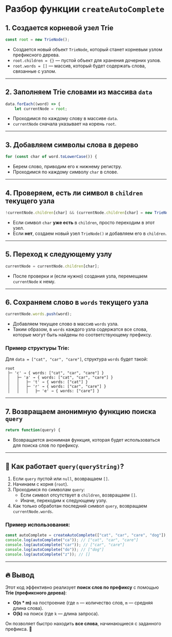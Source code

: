 # Разбор функции `createAutoComplete`

## 1. Создается корневой узел Trie

```js
const root = new TrieNode();
```

- Создается новый объект `TrieNode`, который станет корневым узлом префиксного дерева.
- `root.children = {}` — пустой объект для хранения дочерних узлов.
- `root.words = []` — массив, который будет содержать слова, связанные с узлом.

---

## 2. Заполняем Trie словами из массива `data`

```js
data.forEach((word) => {
    let currentNode = root;
```

- Проходимся по каждому слову в массиве `data`.
- `currentNode` сначала указывает на корень `root`.

---

## 3. Добавляем символы слова в дерево

```js
for (const char of word.toLowerCase()) {
```

- Берем слово, приводим его к нижнему регистру.
- Проходимся по каждому символу `char` в слове.

---

## 4. Проверяем, есть ли символ в `children` текущего узла

```js
!currentNode.children[char] && (currentNode.children[char] = new TrieNode());
```

- Если символ `char` **уже есть** в `children`, просто переходим в этот узел.
- Если **нет**, создаем новый узел `TrieNode()` и добавляем его в `children`.

---

## 5. Переход к следующему узлу

```js
currentNode = currentNode.children[char];
```

- После проверки и (если нужно) создания узла, перемещаем `currentNode` к нему.

---

## 6. Сохраняем слово в `words` текущего узла

```js
currentNode.words.push(word);
```

- Добавляем текущее слово в массив `words` узла.
- Таким образом, в `words` каждого узла содержатся все слова, которые могут быть найдены по соответствующему префиксу.

### Пример структуры Trie:

Для `data = ["cat", "car", "care"]`, структура `words` будет такой:

```
root
 ├─ 'c' → { words: ["cat", "car", "care"] }
 │   ├─ 'a' → { words: ["cat", "car", "care"] }
 │   │   ├─ 't' → { words: ["cat"] }
 │   │   ├─ 'r' → { words: ["car", "care"] }
 │   │   │   ├─ 'e' → { words: ["care"] }
```

---

## 7. Возвращаем анонимную функцию поиска `query`

```js
return function(query) {
```

- Возвращается анонимная функция, которая будет использоваться для поиска слов по префиксу.

---

## 🔎 Как работает `query(queryString)`?

1. Если `query` пустой или `null`, возвращаем `[]`.
2. Начинаем с корня (`root`).
3. Проходимся по символам `query`:
   - Если символ отсутствует в `children`, возвращаем `[]`.
   - Иначе, переходим к следующему узлу.
4. Как только обработан последний символ `query`, возвращаем `currentNode.words`.

### Пример использования:

```js
const autoComplete = createAutoComplete(["cat", "car", "care", "dog"]);
console.log(autoComplete("ca")); // ["cat", "car", "care"]
console.log(autoComplete("car")); // ["car", "care"]
console.log(autoComplete("do")); // ["dog"]
console.log(autoComplete("z")); // []
```

---

## 🔥 Вывод

Этот код эффективно реализует **поиск слов по префиксу** с помощью **Trie (префиксного дерева)**:

- **O(n * m)** на построение (где `n` — количество слов, `m` — средняя длина слова).
- **O(k)** на поиск (где `k` — длина запроса).

Он позволяет быстро находить **все слова**, начинающиеся с заданного префикса. 🚀

